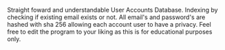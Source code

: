 Straight foward and understandable User Accounts Database.
Indexing by checking if existing email exists or not.
All email's and password's are hashed with sha 256 allowing each account user to have a privacy.
Feel free to edit the program to your liking as this is for educational purposes only.
